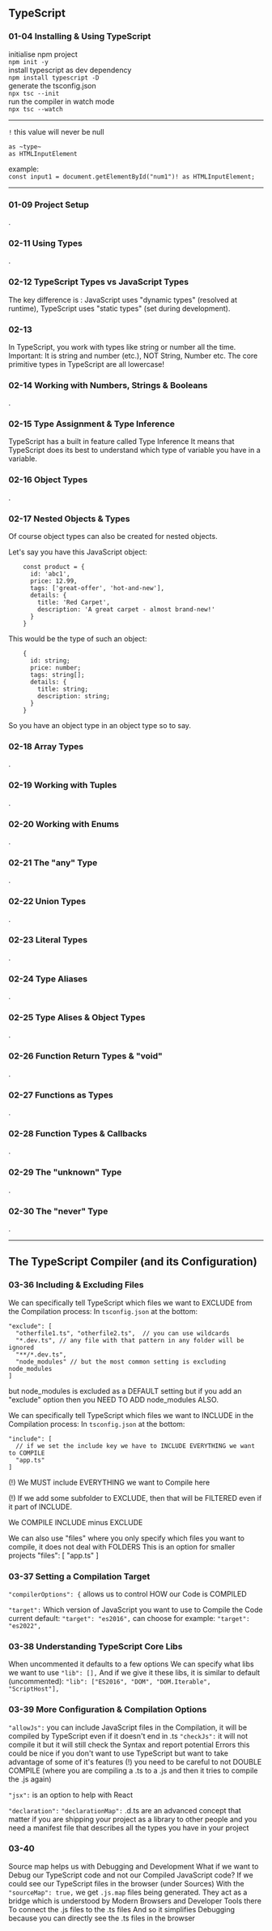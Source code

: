 ## TypeScript

### 01-04 Installing & Using TypeScript
initialise npm project  
`npm init -y`  
install typescript as dev dependency  
`npm install typescript -D`  
generate the tsconfig.json  
`npx tsc --init`  
run the compiler in watch mode  
`npx tsc --watch` 

---

`!` this value will never be null  

`as ~type~`  
`as HTMLInputElement`  

example:  
`const input1 = document.getElementById("num1")! as HTMLInputElement;`

---

### 01-09 Project Setup
.

### 02-11 Using Types
.

### 02-12 TypeScript Types vs JavaScript Types
The key difference is : JavaScript uses "dynamic types" (resolved at runtime), TypeScript uses "static types" (set during development).

### 02-13
In TypeScript, you work with types like string or number all the time.
Important: It is string and number (etc.), NOT String, Number etc.
The core primitive types in TypeScript are all lowercase!

### 02-14 Working with Numbers, Strings & Booleans
.

### 02-15 Type Assignment & Type Inference
TypeScript has a built in feature called Type Inference
It means that TypeScript does its best to understand which type of variable you have in a variable.

### 02-16 Object Types
.

### 02-17 Nested Objects & Types
Of course object types can also be created for nested objects.

Let's say you have this JavaScript object:
```
    const product = {
      id: 'abc1',
      price: 12.99,
      tags: ['great-offer', 'hot-and-new'],
      details: {
        title: 'Red Carpet',
        description: 'A great carpet - almost brand-new!'
      }
    }
```
This would be the type of such an object:
```
    {
      id: string;
      price: number;
      tags: string[];
      details: {
        title: string;
        description: string;
      }
    }
```
So you have an object type in an object type so to say.

### 02-18 Array Types
.

### 02-19 Working with Tuples
.

### 02-20 Working with Enums
.

### 02-21 The "any" Type
.

### 02-22 Union Types
.

### 02-23 Literal Types
.

### 02-24 Type Aliases
.

### 02-25 Type Alises & Object Types
.

### 02-26 Function Return Types & "void"
.

### 02-27 Functions as Types
.

### 02-28 Function Types & Callbacks
.

### 02-29 The "unknown" Type
.

### 02-30 The "never" Type
.

---
## The TypeScript Compiler (and its Configuration)

### 03-36 Including & Excluding Files
We can specifically tell TypeScript which files we want to EXCLUDE from the Compilation process:
In `tsconfig.json` at the bottom:
``` 
"exclude": [
  "otherfile1.ts", "otherfile2.ts",  // you can use wildcards
  "*.dev.ts", // any file with that pattern in any folder will be ignored
  "**/*.dev.ts", 
  "node_modules" // but the most common setting is excluding node_modules
]
```
but node_modules is excluded as a DEFAULT setting
but if you add an "exclude" option then you NEED TO ADD node_modules ALSO.


We can specifically tell TypeScript which files we want to INCLUDE in the Compilation process:
In `tsconfig.json` at the bottom:
```
"include": [
  // if we set the include key we have to INCLUDE EVERYTHING we want to COMPILE
  "app.ts"
]
```
(!) We MUST include EVERYTHING we want to Compile here

(!) If we add some subfolder to EXCLUDE, then that will be FILTERED even if it part of INCLUDE.

We COMPILE INCLUDE minus EXCLUDE

We can also use "files" where you only specify which files you want to compile, it does not deal with FOLDERS
This is an option for smaller projects
"files": [
  "app.ts"
]

### 03-37 Setting a Compilation Target
`"compilerOptions": {`
allows us to control HOW our Code is COMPILED

`"target":`
Which version of JavaScript you want to use to Compile the Code
current default:
`"target": "es2016",`
can choose for example:
`"target": "es2022",`

### 03-38 Understanding TypeScript Core Libs
When uncommented it defaults to a few options
We can specify what libs we want to use
`"lib": [],`
And if we give it these libs, it is similar to default (uncommented):
`"lib": ["ES2016", "DOM", "DOM.Iterable", "ScriptHost"],`

### 03-39 More Configuration & Compilation Options
`"allowJs":`
you can include JavaScript files in the Compilation, it will be compiled by TypeScript even if it doesn't end in .ts
`"checkJs":`
it will not compile it but it will still check the Syntax and report potential Errors
this could be nice if you don't want to use TypeScript but want to take advantage of some of it's features
(!) you need to be careful to not DOUBLE COMPILE (where you are compiling a .ts to a .js and then it tries to compile the .js again)

`"jsx":` is an option to help with React

`"declaration":`
`"declarationMap":`
.d.ts are an advanced concept that matter if you are shipping your project as a library to other people and you need a manifest file that describes all the types you have in your project

### 03-40
Source map helps us with Debugging and Development
What if we want to Debug our TypeScript code and not our Compiled JavaScript code?
If we could see our TypeScript files in the browser (under Sources)
With the `"sourceMap": true,` we get `.js.map` files being generated.
They act as a bridge which is understood by Modern Browsers and Developer Tools there
To connect the .js files to the .ts files
And so it simplifies Debugging because you can directly see the .ts files in the browser